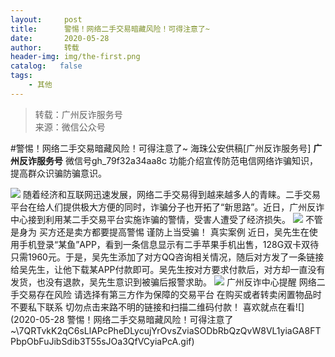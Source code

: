 ```yaml
---
layout:     post
title:      警惕！网络二手交易暗藏风险！可得注意了~
date:       2020-05-28
author:     转载
header-img: img/the-first.png
catalog:   false
tags:
    - 其他
---
```


<blockquote><p>转载：广州反诈服务号<br>
来源：微信公众号</p></blockquote>

#警惕！网络二手交易暗藏风险！可得注意了~
海珠公安供稿[广州反诈服务号]
**广州反诈服务号**
微信号gh_79f32a34aa8c
功能介绍宣传防范电信网络诈骗知识，提高群众识骗防骗意识。

![]({{site.baseurl}}/postimg/U80CvqU0rQqG0S0XG3fcRK4qGEDtzbMGYRSlZ6OzVrANAgHfMk7qTzp3tia5diaPPetkS2ASOkmlCIu9btqclibJw.gif)
随着经济和互联网迅速发展，网络二手交易得到越来越多人的青睐。二手交易平台在给人们提供极大方便的同时，诈骗分子也开拓了“新思路”。近日，广州反诈中心接到利用某二手交易平台实施诈骗的警情，受害人遭受了经济损失。
![]({{site.baseurl}}/postimg/U80CvqU0rQqvoD6lZwiaoPmkGebibpicicjw45GiaRribSLxfMZIytGyd95SVYib9BVHUiaUHia5IF3Kj9FNRePyfqvibR4g.jpeg)
不管是身为
买方还是卖方都要提高警惕
谨防上当受骗！
真实案例
近日，吴先生在使用手机登录“某鱼”APP，看到一条信息显示有二手苹果手机出售，128G双卡双待只需1960元。于是，吴先生添加了对方QQ咨询相关情况，随后对方发了一条链接给吴先生，让他下载某APP付款即可。吴先生按对方要求付款后，对方却一直没有发货，也没有退款，吴先生意识到被骗后报警求助。
![]({{site.baseurl}}/postimg/U80CvqU0rQqvoD6lZwiaoPmkGebibpicicjwxvAbp3oEn5M5rDibazjZcDbFiaxAM6q7M6eUWrZJLY2tAiahyQF2pGzAg.gif)
广州反诈中心提醒
网络二手交易存在风险
请选择有第三方作为保障的交易平台
在购买或者转卖闲置物品时
不要私下联系
切勿点击来路不明的链接和扫描二维码付款！
喜欢就点在看![](2020-05-28
警惕！网络二手交易暗藏风险！可得注意了~\\7QRTvkK2qC6sLlAPcPheDLycujYrOvsZviaSODbRbQzQvW8VL1yiaGA8FTPbpObFuJibSdib3T55sJOa3QfVCyiaPcA.gif)
